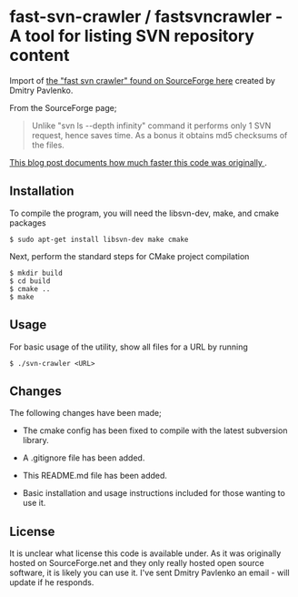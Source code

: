 # fast-svn-crawler / fastsvncrawler - A tool for listing SVN repository content

Import of [the "fast svn crawler" found on SourceForge
here](https://sourceforge.net/projects/fastsvncrawler/) created by Dmitry
Pavlenko.

From the SourceForge page;

> Unlike "svn ls --depth infinity" command it performs only 1 SVN request,
> hence saves time. As a bonus it obtains md5 checksums of the files.

[This blog post documents how much faster this code was originally
](http://vcs.atspace.co.uk/2013/03/16/fast-listing-of-svn-repository-with-svn-crawler/).

## Installation

To compile the program, you will need the libsvn-dev, make, and cmake packages
```
$ sudo apt-get install libsvn-dev make cmake
```

Next, perform the standard steps for CMake project compilation
```
$ mkdir build
$ cd build
$ cmake ..
$ make
```

## Usage

For basic usage of the utility, show all files for a URL by running
```
$ ./svn-crawler <URL>
```

## Changes

The following changes have been made;

 * The cmake config has been fixed to compile with the latest subversion
   library.

 * A .gitignore file has been added.

 * This README.md file has been added.
 
 * Basic installation and usage instructions included for those wanting to use it.

## License

It is unclear what license this code is available under. As it was originally
hosted on SourceForge.net and they only really hosted open source software, it
is likely you can use it. I've sent Dmitry Pavlenko an email - will update if
he responds.
